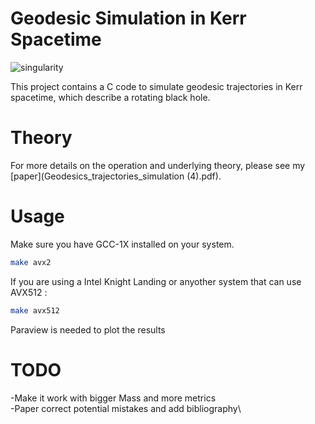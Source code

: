 # Geodesic Simulation in Kerr Spacetime

![singularity](https://github.com/at0m741/Kerr_Geodesics/assets/20189027/77c3b1ed-d70e-4319-81d4-32004044a585)

This project contains a C code to simulate geodesic trajectories in Kerr spacetime, which describe a rotating black hole.

# Theory
For more details on the operation and underlying theory, please see my [paper](Geodesics_trajectories_simulation (4).pdf).

# Usage
Make sure you have GCC-1X installed on your system.
```bash
make avx2
```
If you are using a Intel Knight Landing or anyother system that can use AVX512 :
```bash
make avx512
```
Paraview is needed to plot the results


# TODO

-Make it work with bigger Mass and more metrics \
-Paper correct potential mistakes and add bibliography\


